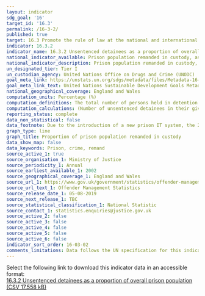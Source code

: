 ```yaml
---
layout: indicator
sdg_goal: '16'
target_id: '16.3'
permalink: /16-3-2/
published: true
target: 16.3 Promote the rule of law at the national and international levels and ensure equal access to justice for all
indicator: 16.3.2
indicator_name: 16.3.2 Unsentenced detainees as a proportion of overall prison population
national_indicator_available: Prison population remanded in custody, as a proportion of overall prison population
national_indicator_description: Prison population remanded in custody, as a proportion of overall prison population
un_designated_tier: Tier I
un_custodian_agency: United Nations Office on Drugs and Crime (UNODC)
goal_meta_link: https://unstats.un.org/sdgs/metadata/files/Metadata-16-03-02.pdf
goal_meta_link_text: United Nations Sustainable Development Goals Metadata (PDF 209 KB)
national_geographical_coverage: England and Wales
computation_units: Percentage (%)
computation_definitions: The total number of persons held in detention who have not yet been sentenced, as a percentage of the total number of persons held in detention, on a specified date.
computation_calculations: (Number of unsentenced detainees in their given group / prison population in their given group) * 100
reporting_status: complete
data_non_statistical: false
data_footnote: Due to the introduction of a new prison IT system, the 2010 prison population data is now taken from a different source. The figures from both the old (2009) and new (2009a) systems have been presented to aid comparison.
graph_type: line
graph_title: Proportion of prison population remanded in custody
data_show_map: false
data_keywords: Prison, crime, remand
source_active_1: true
source_organisation_1: Ministry of Justice
source_periodicity_1: Annual
source_earliest_available_1: 2002
source_geographical_coverage_1: England and Wales
source_url_1: https://www.gov.uk/government/statistics/offender-management-statistics-quarterly-january-to-march-2019
source_url_text_1: Offender Management Statistics
source_release_date_1: 05-08-2019
source_next_release_1: TBC
source_statistical_classification_1: National Statistic
source_contact_1: statistics.enquiries@justice.gov.uk
source_active_2: false
source_active_3: false
source_active_4: false
source_active_5: false
source_active_6: false
indicator_sort_order: 16-03-02
comments_limitations: Data follows the UN specification for this indicator. This indicator has been identified in collaboration with topic experts.
---
```

Select the following link to download this indicator data in an accessible format:<br>[16.3.2 Unsentenced detainees as a proportion of overall prison population (CSV 17.558 kB)](https://sustainabledevelopment-uk.github.io/sdg-data/data/16-3-2.csv)